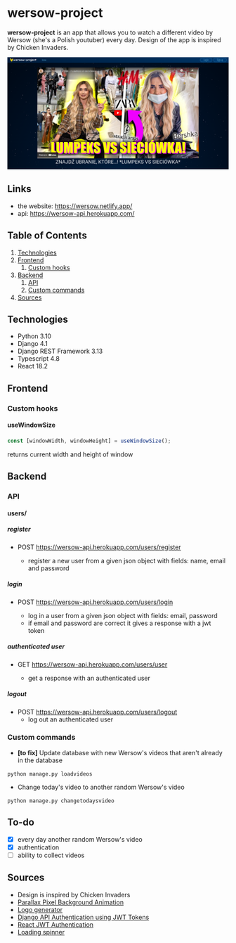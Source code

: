 # wersow-project

**wersow-project** is an app that allows you to watch a different video by Wersow (she's a Polish youtuber) every day. Design of the app is inspired by Chicken Invaders.

![Screenshot of the](screenshot.png)

## Links

- the website: https://wersow.netlify.app/
- api: https://wersow-api.herokuapp.com/

## Table of Contents

1. [Technologies](#technologies)
1. [Frontend](#frontend)
   1. [Custom hooks](#custom-hooks)
1. [Backend](#backend)
   1. [API](#api)
   1. [Custom commands](#custom-commands)
1. [Sources](#sources)

## Technologies

- Python 3.10
- Django 4.1
- Django REST Framework 3.13
- Typescript 4.8
- React 18.2

## Frontend

### Custom hooks

#### useWindowSize

```javascript
const [windowWidth, windowHeight] = useWindowSize();
```

returns current width and height of window

## Backend

### API

#### users/

##### register

- POST https://wersow-api.herokuapp.com/users/register

  - register a new user from a given json object with fields: name, email and password

##### login

- POST https://wersow-api.herokuapp.com/users/login

  - log in a user from a given json object with fields: email, password
  - if email and password are correct it gives a response with a jwt token

##### authenticated user

- GET https://wersow-api.herokuapp.com/users/user

  - get a response with an authenticated user

##### logout

- POST https://wersow-api.herokuapp.com/users/logout
  - log out an authenticated user

### Custom commands

- **[to fix]** Update database with new Wersow's videos that aren't already in the database

```
python manage.py loadvideos
```

- Change today's video to another random Wersow's video

```
python manage.py changetodaysvideo
```

## To-do

- [x] every day another random Wersow's video
- [x] authentication
- [ ] ability to collect videos

## Sources

- Design is inspired by Chicken Invaders
- [Parallax Pixel Background Animation](https://youtu.be/aywzn9cf-_U)
- [Logo generator](https://logo.com/)
- [Django API Authentication using JWT Tokens](https://youtu.be/PUzgZrS_piQ)
- [React JWT Authentication](https://youtu.be/OUP-urBy1k4)
- [Loading spinner](https://uiverse.io/timlmit/average-fish-52)
